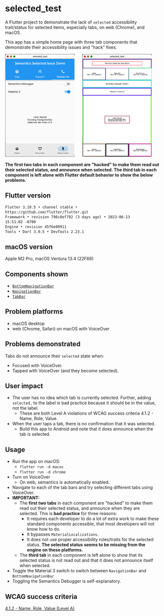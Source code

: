 # selected_test

A Flutter project to demonstrate the lack of `selected` accessibility trait/status for selected items, especially tabs, on web (Chrome), and macOS.

This app has a simple home page with three tab components that demonstrate their accessibility issues and "hack" fixes.

<img src="screenshots/screenshot1.png" alt="Screenshot #1 showing 3rd tab in each component selected" style="width: 45%; float: left;">

<img src="screenshots/screenshot2.png" alt="Screenshot #2 showing semantics debugger not indicating selected tab" style="width: 45%; margin-left: 5%;">

__The first two tabs in each component are "hacked" to make them read out their selected status, and announce when selected. The third tab in each component is left alone with Flutter default behavior to show the below problems.__

## Flutter version
```
Flutter 3.10.5 • channel stable •
https://github.com/flutter/flutter.git
Framework • revision 796c8ef792 (3 days ago) • 2023-06-13
15:51:02 -0700
Engine • revision 45f6e00911
Tools • Dart 3.0.5 • DevTools 2.23.1
```

## macOS version
Apple M2 Pro, macOS Ventura 13.4 (22F66)

## Components shown
- [`BottomNavigationBar`](https://api.flutter.dev/flutter/material/BottomNavigationBar-class.html)
- [`NavigationBar`](https://api.flutter.dev/flutter/material/NavigationBar-class.html)
- [`TabBar`](https://api.flutter.dev/flutter/material/TabBar-class.html)

## Problem platforms
- macOS desktop
- web (Chrome, Safari) on macOS with VoiceOver

## Problems demonstrated
Tabs do not announce their `selected` state when:
- Focused with VoiceOver.
- Tapped with VoiceOver (and they become selected).

## User impact
- The user has no idea which tab is currently selected. Further, adding `selected,` to the label is bad practice because it should be in the value, not the label.
    - These are both Level A violations of WCAG success criteria 4.1.2 - Name, Role, Value.
- When the user taps a tab, there is no confirmation that it was selected.
    - Build this app to Android and note that it does announce when the tab is selected.

## Usage
- Run the app on macOS:
    - `flutter run -d macos`
    - `flutter run -d chrome`
- Turn on VoiceOver
    - On web, semantics is automatically enabled.
- Navigate to each of the tab bars and try selecting different tabs using VoiceOver.
- __IMPORTANT:__
    - The __first two tabs__ in each component are "hacked" to make them read out their selected status, and announce when they are selected. This is __bad practice__ for three reasons:
        - It requires each developer to do a lot of extra work to make these standard components accessible, that most developers will not know how to do.
        - It bypasses `MaterialLocalizations`.
        - It does not use proper accessibility roles/traits for the selected status. __The selected status seems to be missing from the engine on these platforms.__
    - The __third tab__ in each component is left alone to show that its selected status is not read out and that it does not announce itself when selected.
- Toggle the Material 3 switch to switch between `NavigationBar` and `BottomNavigationBar`
- Toggling the Semantics Debugger is self-explanatory.

## WCAG success criteria
[4.1.2 - Name, Role, Value (Level A)](https://www.w3.org/WAI/WCAG21/Understanding/name-role-value.html)
